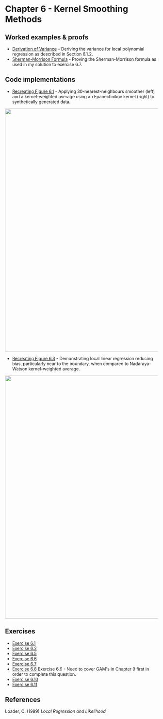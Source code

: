 # Chapter 6 - Kernel Smoothing Methods

## Worked examples & proofs
* [Derivation of Variance](https://github.com/alanjeffares/elements-of-statistical-learning/blob/master/chapter-6/derivations/variance.pdf) - Deriving the variance for local polynomial regression as described in Section 6.1.2. 
* [Sherman-Morrison Formula](https://github.com/alanjeffares/elements-of-statistical-learning/blob/master/chapter-6/derivations/sherman-morrison.pdf) - Proving the Sherman-Morrison formula as used in my solution to exercise 6.7.

## Code implementations

* [Recreating Figure 6.1](https://github.com/alanjeffares/elements-of-statistical-learning/blob/master/chapter-6/code/figure_6.1.R) - Applying 30-nearest-neighbours smoother (left) and a kernel-weighted average using an Epanechnikov kernel (right) to synthetically generated data. 
<img src="https://github.com/alanjeffares/elements-of-statistical-learning/blob/master/chapter-6/images/figure_6.1.png"  width="800">

* [Recreating Figure 6.3](https://github.com/alanjeffares/elements-of-statistical-learning/blob/master/chapter-6/code/figure_6.3.R) - Demonstrating local linear regression reducing bias, particularly near to the boundary, when compared to Nadaraya–Watson kernel-weighted average.
<img src="https://github.com/alanjeffares/elements-of-statistical-learning/blob/master/chapter-6/images/figure_6.3.png"  width="800">


## Exercises
* [Exercise 6.1](https://github.com/alanjeffares/elements-of-statistical-learning/blob/master/chapter-6/exercises/exercise_6.1.pdf)
* [Exercise 6.2](https://github.com/alanjeffares/elements-of-statistical-learning/blob/master/chapter-6/exercises/exercise_6.2.pdf)
* [Exercise 6.5](https://github.com/alanjeffares/elements-of-statistical-learning/blob/master/chapter-6/exercises/exercise_6.5.pdf)
* [Exercise 6.6](https://github.com/alanjeffares/elements-of-statistical-learning/blob/master/chapter-6/exercises/exercise_6.6.pdf)
* [Exercise 6.7](https://github.com/alanjeffares/elements-of-statistical-learning/blob/master/chapter-6/exercises/exercise_6.7.pdf)
* [Exercise 6.8](https://github.com/alanjeffares/elements-of-statistical-learning/blob/master/chapter-6/exercises/exercise_6.8.pdf)
Exercise 6.9 - Need to cover GAM's in Chapter 9 first in order to complete this question.
* [Exercise 6.10](https://github.com/alanjeffares/elements-of-statistical-learning/blob/master/chapter-6/exercises/exercise_6.10.pdf)
* [Exercise 6.11](https://github.com/alanjeffares/elements-of-statistical-learning/blob/master/chapter-6/exercises/exercise_6.11.pdf)


## References
 Loader, C. (1999) _Local Regression and Likelihood_